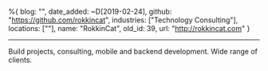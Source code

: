 %{
  blog: "",
  date_added: ~D[2019-02-24],
  github: "https://github.com/rokkincat",
  industries: ["Technology Consulting"],
  locations: [""],
  name: "RokkinCat",
  old_id: 39,
  url: "http://rokkincat.com"
}

---

Build projects, consulting, mobile and backend development. Wide range of clients.
